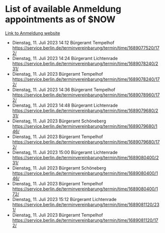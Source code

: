 # List of available Anmeldung appointments as of $NOW
[Link to Anmeldung website](https://service.berlin.de/terminvereinbarung/termin/tag.php?termin=1&anliegen[]=120686&dienstleisterlist=122210,122217,327316,122219,327312,122227,327314,122231,327346,122243,327348,122254,122252,329742,122260,329745,122262,329748,122271,327278,122273,327274,122277,327276,330436,122280,327294,122282,327290,122284,327292,122291,327270,122285,327266,122286,327264,122296,327268,150230,329760,122297,327286,122294,327284,122312,329763,122314,329775,122304,327330,122311,327334,122309,327332,317869,122281,327352,122279,329772,122283,122276,327324,122274,327326,122267,329766,122246,327318,122251,327320,122257,327322,122208,327298,122226,327300&herkunft=http%3A%2F%2Fservice.berlin.de%2Fdienstleistung%2F120686%2F)
- Dienstag, 11. Juli 2023 14:12 Bürgeramt Tempelhof https://service.berlin.de/terminvereinbarung/termin/time/1689077520/172/
- Dienstag, 11. Juli 2023 14:24 Bürgeramt Lichtenrade https://service.berlin.de/terminvereinbarung/termin/time/1689078240/231/
- Dienstag, 11. Juli 2023  Bürgeramt Tempelhof https://service.berlin.de/terminvereinbarung/termin/time/1689078240/172/
- Dienstag, 11. Juli 2023 14:36 Bürgeramt Tempelhof https://service.berlin.de/terminvereinbarung/termin/time/1689078960/172/
- Dienstag, 11. Juli 2023 14:48 Bürgeramt Lichtenrade https://service.berlin.de/terminvereinbarung/termin/time/1689079680/231/
- Dienstag, 11. Juli 2023  Bürgeramt Schöneberg https://service.berlin.de/terminvereinbarung/termin/time/1689079680/146/
- Dienstag, 11. Juli 2023  Bürgeramt Tempelhof https://service.berlin.de/terminvereinbarung/termin/time/1689079680/172/
- Dienstag, 11. Juli 2023 15:00 Bürgeramt Lichtenrade https://service.berlin.de/terminvereinbarung/termin/time/1689080400/231/
- Dienstag, 11. Juli 2023  Bürgeramt Schöneberg https://service.berlin.de/terminvereinbarung/termin/time/1689080400/146/
- Dienstag, 11. Juli 2023  Bürgeramt Tempelhof https://service.berlin.de/terminvereinbarung/termin/time/1689080400/172/
- Dienstag, 11. Juli 2023 15:12 Bürgeramt Lichtenrade https://service.berlin.de/terminvereinbarung/termin/time/1689081120/231/
- Dienstag, 11. Juli 2023  Bürgeramt Tempelhof https://service.berlin.de/terminvereinbarung/termin/time/1689081120/172/
